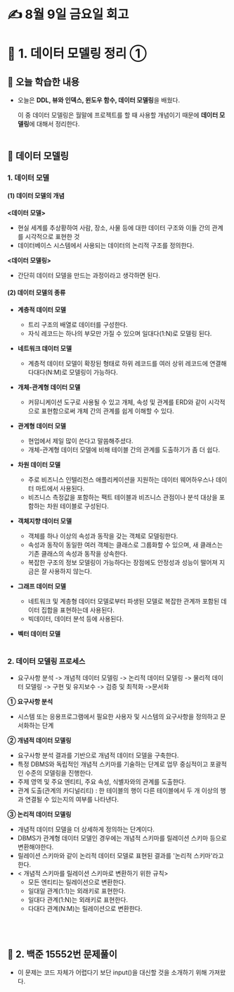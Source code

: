 # ✍️ 8월 9일 금요일 회고

# 💠 1. 데이터 모델링 정리 ①
## 📌 오늘 학습한 내용
- 오늘은 **DDL, 뷰와 인덱스, 윈도우 함수, 데이터 모델링**을 배웠다.

  이 중 데이터 모델링은 월말에 프로젝트를 할 때 사용할 개념이기 때문에 **데이터 모델링**에 대해서 정리한다.
<br><br/>

## 📌 데이터 모델링
### 1. 데이터 모델

#### (1) 데이터 모델의 개념

**<데이터 모델>**
- 현실 세계를 추상황하여 사람, 장소, 사물 등에 대한 데이터 구조와 이들 간의 관계를 시각적으로 표현한 것
- 데이터베이스 시스템에서 사용되는 데이터의 논리적 구조를 정의한다.
  
**<데이터 모델링>**
   - 간단히 데이터 모델을 만드는 과정이라고 생각하면 된다.
   
#### (2) 데이터 모델의 종류

- **계층적 데이터 모델**
    - 트리 구조의 배열로 데이터를 구성한다.
    - 자식 레코드는 하나의 부모만 가질 수 있으며 일대다(1:N)로 모델링 된다.
      
- **네트워크 데이터 모델**
    - 계층적 데이터 모델이 확장된 형태로 하위 레코드를 여러 상위 레코드에 연결해 다대다(N:M)로 모델링이 가능하다.
      
- **개체-관계형 데이터 모델**
    - 커뮤니케이션 도구로 사용될 수 있고 개체, 속성 및 관계를 ERD와 같이 시각적으로 표현함으로써 개체 간의 관계를 쉽게 이해할 수 있다.
      
- **관계형 데이터 모델**
    - 현업에서 제일 많이 쓴다고 말씀해주셨다.
    - 개체-관계형 데이터 모델에 비해 테이블 간의 관계를 도출하기가 좀 더 쉽다.
      
- **차원 데이터 모델**
    - 주로 비즈니스 인텔리전스 애플리케이션을 지원하는 데이터 웨어하우스나 데이터 마트에서 사용된다.
    - 비즈니스 측정값을 포함하는 팩트 테이블과 비즈니스 관점이나 분석 대상을 포함하는 차원 테이블로 구성된다.
      
- **객체지향 데이터 모델**
    - 객체를 하나 이상의 속성과 동작을 갖는 객체로 모델링한다.
    - 속성과 동작이 동일한 여러 객체는 클래스로 그룹화할 수 있으며, 새 클래스는 기존 클래스의 속성과 동작을 상속한다.
    - 복잡한 구조의 정보 모델링이 가능하다는 장점에도 안정성과 성능이 떨어져 지금은 잘 사용하지 않는다.
      
- **그래프 데이터 모델**
    - 네트워크 및 계층형 데이터 모델로부터 파생된 모델로 복잡한 관계까 포함된 데이터 집합을 표현하는데 사용된다.
    - 빅데이터, 데이터 분석 등에 사용된다.
      
- **벡터 데이터 모델**
 <br><br/>   
 
### 2. 데이터 모델링 프로세스
- 요구사항 분석 -> 개념적 데이터 모델링 -> 논리적 데이터 모델링 -> 물리적 데이터 모델링 -> 구현 및 유지보수 -> 검증 및 최적화 ->문서화
  
**① 요구사항 분석**
  - 시스템 또는 응용프로그램에서 필요한 사용자 및 시스템의 요구사항을 정의하고 문서화하는 단계
      
**② 개념적 데이터 모델링**
  - 요구사항 분석 결과를 기반으로 개념적 데이터 모델을 구축한다.
  - 특정 DBMS와 독립적인 개념적 스키마를 기술하는 단계로 업무 중심적이고 포괄적인 수준의 모델링을 진행한다.
  - 주제 영역 및 주요 엔티티, 주요 속성, 식별자와의 관계를 도출한다.
  - 관계 도출(관계의 카디널리티) : 한 테이블의 행이 다른 테이블에서 두 개 이상의 행과 연결될 수 있는지의 여부를 나타낸다.

**③ 논리적 데이터 모델링**
  - 개념적 데이터 모델을 더 상세하게 정의하는 단계이다.
  - DBMS가 관계형 데이터 모델인 경우에는 개념적 스키마를 릴레이션 스키마 등으로 변환해야한다.
  - 릴레이션 스키마와 같이 논리적 데이터 모델로 표현된 결과를 '논리적 스키마'라고 한다.
  - < 개념적 스키마를 릴레이션 스키마로 변환하기 위한 규칙>
      - 모든 엔티티는 릴레이션으로 변환한다.
      - 일대일 관계(1:1)는 외래키로 표현한다.
      - 일대다 관계(1:N)는 외래키로 표현한다.
      - 다대다 관계(N:M)는 릴레이션으로 변환한다.
  
<br><br/>


## 💠 2. 백준 15552번 문제풀이

- 이 문제는 코드 자체가 어렵다기 보단 input()을 대신할 것을 소개하기 위해 가져왔다.
  

